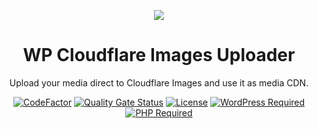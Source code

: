 <p align="center">
  <a href="https://sourceforge.net/p/softlibrary/svn/HEAD/tree/wp-cloudflare-images-uploader/Image-Uploader-Logo%20700x237.png?format=raw">
    <img src="https://sourceforge.net/p/softlibrary/svn/HEAD/tree/wp-cloudflare-images-uploader/Image-Uploader-Logo%20700x237.png?format=raw" />
  </a>
</p>
<h1 align="center">
  WP Cloudflare Images Uploader
</h1>
<div align="center">
  
  Upload your media direct to Cloudflare Images and use it as media CDN.
  
  [![CodeFactor](https://www.codefactor.io/repository/github/softlibrary/wp-cloudflare-images-uploader/badge)](https://www.codefactor.io/repository/github/softlibrary/wp-cloudflare-images-uploader)
  [![Quality Gate Status](https://sonarcloud.io/api/project_badges/measure?project=softlibrary_wp-cloudflare-images-uploader&metric=alert_status)](https://sonarcloud.io/summary/new_code?id=softlibrary_wp-cloudflare-images-uploader)
  [![License](https://img.shields.io/github/license/softlibrary/wp-cloudflare-images-uploader?color=lighgreen)](https://github.com/softlibrary/wp-cloudflare-images-uploader/blob/main/LICENSE)
  [![WordPress Required](https://img.shields.io/badge/wordpress-5.0.0-blue)](https://wordpress.org/download/)
  [![PHP Required](https://img.shields.io/badge/php-8.0-blue)](https://www.php.net/downloads)
  
</div>
